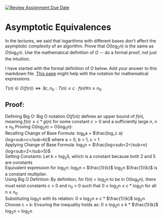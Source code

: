 [![Review Assignment Due Date](https://classroom.github.com/assets/deadline-readme-button-24ddc0f5d75046c5622901739e7c5dd533143b0c8e959d652212380cedb1ea36.svg)](https://classroom.github.com/a/fbkbKZ5N)
# Asymptotic Equivalences

In the lectures, we said that logarithms with different bases don't affect the
asymptotic complexity of an algorithm. Prove that $O(\log_{2} n)$ is the same as
$O(\log_{5} n)$. Use the mathematical definition of $O$ -- do a formal proof,
not just the intuition.

I have started with the formal definition of $O$ below. Add your answer to this
markdown file. [This
page](https://docs.github.com/en/get-started/writing-on-github/working-with-advanced-formatting/writing-mathematical-expressions)
might help with the notation for mathematical expressions.

$T(n) \in O(f(n)) \iff \exists c, n_0: T(n) \leq c \cdot f(n) \forall n \geq n_0$

## Proof:
Defining Big O: Big O notation $O(f(n))$ defines an upper bound of $f(n)$, meaning $f(n) ≤ c * g(n)$ for some constant $c > 0$ and a sufficiently large $n$, n ≥ n<sub>0</sub>
Proving O(log<sub>2</sub>n) = O(log<sub>5</sub>n): <br />
Recalling Change of Base Formula: log<sub>b</sub>a = $\frac{log_c a}{log<sub>c</sub>b}$ where a > 0, b > 1, c > 1 <br />
Applying Change of Base Formula: log<sub>5</sub>n = $\frac{log<sub>2</sub>n}{log<sub>2</sub>5}$ <br />
Setting Constants: Let k = log<sub>2</sub>5, which is a constant because both 2 and 5 are constants <br />
Equivalent expression for log<sub>5</sub>n: log<sub>5</sub>n = $\frac{1}{k}$ log<sub>2</sub>n  $\frac{1}{k}$ is a constant multiplier. <br />
Using Big O Defintion: By definition, for f(n) = log<sub>2</sub>n to be in O(log<sub>5</sub>n), there must exist constants c > 0 and n<sub>0</sub> > 0 such that 0 ≤ log<sub>2</sub>n ≤ c * log<sub>5</sub>n for all n ≥ n<sub>0</sub> <br />
Substituting log<sub>5</sub>n with its relation: 0 ≤ log<sub>2</sub>n ≤ c * $\frac{1}{k}$ log<sub>2</sub>n <br />
Choose c = k: Ensuring the inequality holds as: 0 ≤ log<sub>2</sub>n ≤ k * $\frac{1}{k}$ log<sub>2</sub>n = log<sub>2</sub>n <br />
